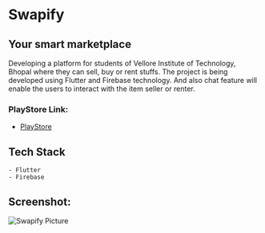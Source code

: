 # Swapify
## Your smart marketplace

Developing a platform for students of Vellore Institute of Technology, Bhopal where they can sell, buy or rent stuffs. The project is being developed using Flutter and Firebase technology. And also chat feature will enable the users to interact with the item seller or renter.

### PlayStore Link:
- [PlayStore](https://play.google.com/store/apps/details?id=com.techhive.swapify)

## Tech Stack
    - Flutter
    - Firebase

## Screenshot:
![Swapify Picture](https://github.com/rohitranjan753/swapify/assets/57181495/e894f6b6-e5c5-469a-89f3-a7fb105d2564)
